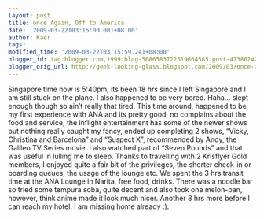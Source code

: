 ```yaml
---
layout: post
title: once Again, Off to America
date: '2009-03-22T03:15:00.001+08:00'
author: Kaer
tags: 
modified_time: '2009-03-22T03:15:59.241+08:00'
blogger_id: tag:blogger.com,1999:blog-5086583722519664585.post-4738624287772268465
blogger_orig_url: http://geek-looking-glass.blogspot.com/2009/03/once-again-off-to-america.html
---
```


Singapore time now is 5:40pm, its been 18 hrs since I left Singapore and I 
am still stuck on the plane. I also happened to be very bored. Haha… slept 
enough though so ain’t really that tired. This time around, happened to be my 
first experience with ANA and its pretty good, no complains about the food and 
service, the inflight entertainment has some of the newer shows but nothing 
really caught my fancy, ended up completing 2 shows, “Vicky, Christina and 
Barcelona” and “Suspect X”, recommended by Andy, the Galileo TV Series movie. 
I also watched part of “Seven Pounds” and that was useful in lulling me to 
sleep.  Thanks to travelling with 2 Krisflyer Gold members, I enjoyed 
quite a fair bit of the privileges, the shorter check-in or boarding queues, 
the usage of the lounge etc. We spent the 3 hrs transit time at the ANA Lounge 
in Narita, free food, drinks. There was a noodle bar so tried some tempura 
soba, quite decent and also took one melon-pan, however, think anime made it 
look much nicer.  Another 8 hrs more before I can reach my hotel. I am 
missing home already :).  